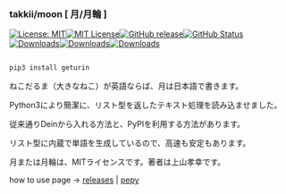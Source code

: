 ### takkii/moon [ 月/月輪 ]

[![License: MIT](https://img.shields.io/badge/License-MIT-yellow.svg)](https://opensource.org/licenses/MIT)[![MIT License](http://img.shields.io/badge/license-MIT-blue.svg?style=flat)](LICENSE)[![GitHub release](https://img.shields.io/github/release/takkii/moon.svg?style=flat)](GitHub)[![GitHub Status](https://img.shields.io/github/last-commit/takkii/moon.svg?style=flat)](GitHub)[![Downloads](https://pepy.tech/badge/geturin)](https://pepy.tech/project/geturin)[![Downloads](https://pepy.tech/badge/geturin/month)](https://pepy.tech/project/geturin)[![Downloads](https://pepy.tech/badge/geturin/week)](https://pepy.tech/project/geturin)

```markdown

pip3 install geturin

```

ねこだるま（大きなねこ）が英語ならば、月は日本語で書きます。

Python3により簡潔に、リスト型を返したテキスト処理を読み込ませました。

従来通りDeinから入れる方法と、PyPIを利用する方法があります。

リスト型に内蔵で単語を生成しているので、高速も安定もあります。

月または月輪は、MITライセンスです。著者は上山孝幸です。


how to use page → [releases](https://github.com/takkii/moon/releases) | [pepy](https://pepy.tech/project/geturin)
